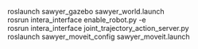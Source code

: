 roslaunch sawyer_gazebo sawyer_world.launch    
rosrun intera_interface enable_robot.py -e    
rosrun intera_interface joint_trajectory_action_server.py  
roslaunch sawyer_moveit_config sawyer_moveit.launch       